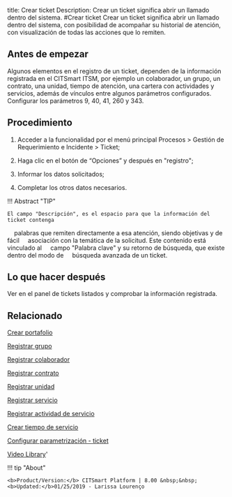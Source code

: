 title:  Crear ticket
Description: Crear un ticket significa abrir un llamado dentro del sistema. 
#Crear ticket
Crear un ticket significa abrir un llamado dentro del sistema, con posibilidad de acompañar su historial de atención, con visualización de todas las acciones que lo remiten.

Antes de empezar
----------------

Algunos elementos en el registro de un ticket, dependen de la información
registrada en el CITSmart ITSM, por ejemplo un colaborador, un grupo, un
contrato, una unidad, tiempo de atención, una cartera con actividades y
servicios, además de vínculos entre algunos parámetros configurados.
Configurar los parámetros 9, 40, 41, 260 y 343.

Procedimiento
-------------

1.  Acceder a la funcionalidad por el menú principal Procesos \> Gestión de
    Requerimiento e Incidente \> Ticket;

2.  Haga clic en el botón de “Opciones” y después en "registro";

3.  Informar los datos solicitados;

4.  Completar los otros datos necesarios.

!!! Abstract "TIP"

    El campo "Descripción", es el espacio para que la información del ticket contenga
    palabras que remiten directamente a esa atención, siendo objetivas y de fácil
    asociación con la temática de la solicitud. Este contenido está vinculado al
    campo "Palabra clave" y su retorno de búsqueda, que existe dentro del modo de
    búsqueda avanzada de un ticket.
    

Lo que hacer después
--------------------

Ver en el panel de tickets listados y comprobar la información registrada.

Relacionado
---------------

[Crear portafolio](/es-es/citsmart-platform-8/processes/portfolio-and-catalog/use/create-the-portfolio.html)

[Registrar grupo](/es-es/citsmart-platform-8/initial-settings/access-settings/user/register-groups.html)

[Registrar colaborador](/es-es/citsmart-platform-8/initial-settings/access-settings/user/register-employee.html)

[Registrar contrato](/es-es/citsmart-platform-8/additional-features/contract-management/use/register-contract.html)

[Registrar unidad](/es-es/citsmart-platform-8/platform-administration/region-and-language/register-unit.html)

[Registrar servicio](/es-es/citsmart-platform-8/processes/portfolio-and-catalog/use/register-a-service.html)

[Registrar actividad de servicio](/es-es/citsmart-platform-8/processes/portfolio-and-catalog/use/register-service-activity.html)

[Crear tiempo de servicio](/es-es/citsmart-platform-8/processes/service-level/configuration/create-time-attendance.html)

[Configurar parametrización - ticket](/es-es/citsmart-platform-8/platform-administration/parameters-list/configure-parametrization-ticket.html)

<i class='fa fa-youtube-play  fa-2x' style='color:#97ce17;vertical-align: middle;'> </i> [Video Library](https://www.youtube.com/playlist?list=PLB5qK2uzf2ROfIFL9F-3s-gomHNzudBEy)'

!!! tip "About"

    <b>Product/Version:</b> CITSmart Platform | 8.00 &nbsp;&nbsp;
    <b>Updated:</b>01/25/2019 - Larissa Lourenço

